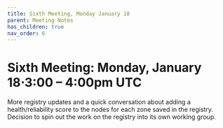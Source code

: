 ```yaml
---
title: Sixth Meeting, Monday January 18
parent: Meeting Notes
has_children: true
nav_order: 6
---
```


# **Sixth Meeting: Monday, January 18⋅3:00 – 4:00pm UTC**

More registry updates and a quick conversation about adding a health/reliability score to the nodes for each zone saved in the registry.
Decision to spin out the work on the registry into its own working group.